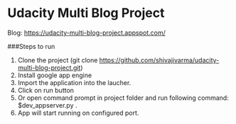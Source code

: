 # Udacity Multi Blog Project

Blog: https://udacity-multi-blog-project.appspot.com/

###Steps to run
1. Clone the project (git clone https://github.com/shivajivarma/udacity-multi-blog-project.git)
2. Install google app engine
3. Import the application into the laucher.
4. Click on run button
5. Or open command prompt in project folder and run following command: $dev_appserver.py .
6. App will start running on configured port.